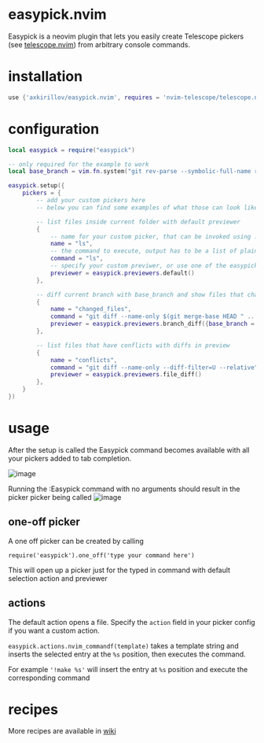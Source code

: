 # easypick.nvim
Easypick is a neovim plugin that lets you easily create Telescope pickers (see [telescope.nvim](https://github.com/nvim-telescope/telescope.nvim)) from arbitrary console commands.

# installation
```lua
use {'axkirillov/easypick.nvim', requires = 'nvim-telescope/telescope.nvim'}
```

# configuration
```lua
local easypick = require("easypick")

-- only required for the example to work
local base_branch = vim.fn.system("git rev-parse --symbolic-full-name refs/remotes/origin/HEAD | sed 's!.*/!!'") or "main"

easypick.setup({
	pickers = {
		-- add your custom pickers here
		-- below you can find some examples of what those can look like

		-- list files inside current folder with default previewer
		{
			-- name for your custom picker, that can be invoked using :Easypick <name> (supports tab completion)
			name = "ls",
			-- the command to execute, output has to be a list of plain text entries
			command = "ls",
			-- specify your custom previwer, or use one of the easypick.previewers
			previewer = easypick.previewers.default()
		},

		-- diff current branch with base_branch and show files that changed with respective diffs in preview
		{
			name = "changed_files",
			command = "git diff --name-only $(git merge-base HEAD " .. base_branch .. " )",
			previewer = easypick.previewers.branch_diff({base_branch = base_branch})
		},

		-- list files that have conflicts with diffs in preview
		{
			name = "conflicts",
			command = "git diff --name-only --diff-filter=U --relative",
			previewer = easypick.previewers.file_diff()
		},
	}
})
```

# usage
After the setup is called the Easypick command becomes available with all your pickers added to tab completion.

![image](https://user-images.githubusercontent.com/32141102/209808931-e7b7dd8b-75ed-419d-9c81-24fb409b3059.png)

Running the :Easypick command with no arguments should result in the picker picker being called
![image](https://user-images.githubusercontent.com/32141102/209807394-4dfe2b85-dcdf-45ec-b8d7-b8bfec0c4dc1.png)

## one-off picker
A one off picker can be created by calling

`require('easypick').one_off('type your command here')`

This will open up a picker just for the typed in command with default selection action and previewer

## actions
The default action opens a file. Specify the `action` field in your picker config if you want a custom action.

`easypick.actions.nvim_commandf(template)` takes a template string and inserts the selected entry at the `%s` position, then executes the command.

For example `'!make %s'` will insert the entry at `%s` position and execute the corresponding command

# recipes
More recipes are available in [wiki](https://github.com/axkirillov/easypick.nvim/wiki)

